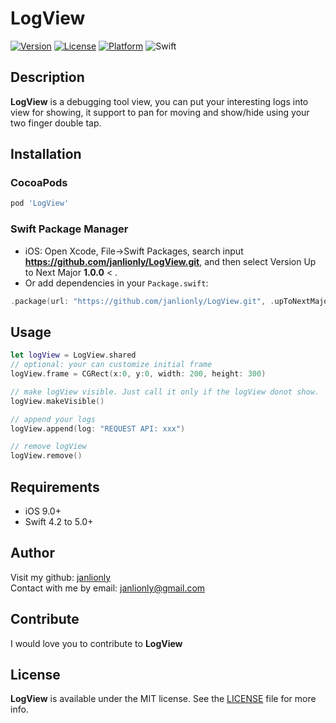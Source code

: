 # LogView
[![Version](https://img.shields.io/cocoapods/v/LogView.svg?style=flat)](https://cocoapods.org/pods/LogView)
[![License](https://img.shields.io/cocoapods/l/LogView.svg?style=flat)](https://github.com/janlionly/LogView/blob/master/LICENSE)
[![Platform](https://img.shields.io/cocoapods/p/LogView.svg?style=flat)](https://github.com/janlionly/LogView)
![Swift](https://img.shields.io/badge/%20in-swift%204.2-orange.svg)

## Description

**LogView** is a debugging tool view, you can put your interesting logs into view for showing, it support to pan for moving and show/hide using your two finger double tap.

## Installation

### CocoaPods

```ruby
pod 'LogView'
```

### Swift Package Manager

- iOS: Open Xcode, File->Swift Packages, search input **https://github.com/janlionly/LogView.git**, and then select Version Up to Next Major **1.0.0** < .
- Or add dependencies in your `Package.swift`:

```swift
.package(url: "https://github.com/janlionly/LogView.git", .upToNextMajor(from: "1.0.0")),
```

## Usage

```swift
let logView = LogView.shared
// optional: your can customize initial frame
logView.frame = CGRect(x:0, y:0, width: 200, height: 300)

// make logView visible. Just call it only if the logView donot show.
logView.makeVisible()

// append your logs
logView.append(log: "REQUEST API: xxx")

// remove logView
logView.remove()
```

## Requirements

- iOS 9.0+
- Swift 4.2 to 5.0+

## Author

Visit my github: [janlionly](https://github.com/janlionly)<br>
Contact with me by email: janlionly@gmail.com

## Contribute

I would love you to contribute to **LogView**

## License

**LogView** is available under the MIT license. See the [LICENSE](https://github.com/janlionly/LogView/blob/master/LICENSE) file for more info.
